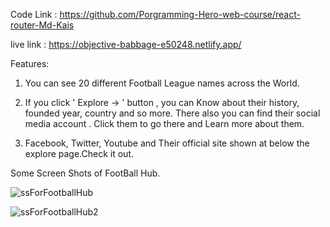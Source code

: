 Code Link : https://github.com/Porgramming-Hero-web-course/react-router-Md-Kais


live link : https://objective-babbage-e50248.netlify.app/

Features: 
1. You can see 20 different Football League names across the World.

2. If you click ' Explore → ' button , you can Know about their history, founded year, country and so more. There also you can find their social media account . Click them to go there and Learn more about them.

3. Facebook, Twitter, Youtube and Their official site shown at below the explore page.Check it out.

Some Screen Shots of FootBall Hub.

![ssForFootballHub](https://user-images.githubusercontent.com/62563474/110818425-71837a00-82b7-11eb-9e6d-04a4f01e9e6c.jpg)

![ssForFootballHub2](https://user-images.githubusercontent.com/62563474/110818709-b6a7ac00-82b7-11eb-981f-b05aa7a11a4d.jpg)

